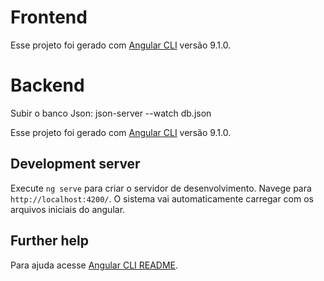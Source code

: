 # Frontend

Esse projeto foi gerado com [Angular CLI](https://github.com/angular/angular-cli) versão 9.1.0.

# Backend
Subir o banco Json: json-server --watch db.json

Esse projeto foi gerado com [Angular CLI](https://github.com/angular/angular-cli) versão 9.1.0.

## Development server

Execute `ng serve` para criar o servidor de desenvolvimento. Navege para `http://localhost:4200/`. O sistema vai automaticamente carregar com os arquivos iniciais do angular.

## Further help

Para ajuda acesse [Angular CLI README](https://github.com/angular/angular-cli/blob/master/README.md).
